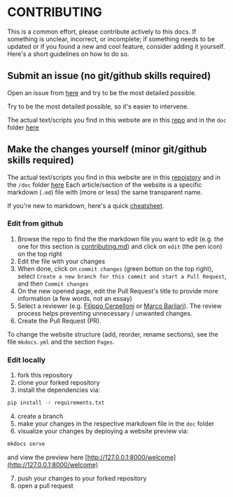 # CONTRIBUTING

This is a common effort, please contribute actively to this docs.
If something is unclear, incorrect, or incomplete; if something needs to be updated or if you found a new and cool feature, consider adding it yourself.
Here's a short guidelines on how to do so.


## Submit an issue (no git/github skills required)
Open an issue from [here](https://github.com/cpp-lln-lab/CPP_LabGuide/issues/new/choose) and try to be the most detailed possible.

Try to be the most detailed possible, so it's easier to intervene.

The actual text/scripts you find in this website are in this [repo](https://github.com/cpp-lln-lab/CPP_LabGuide) and in the `doc` folder [here](https://github.com/cpp-lln-lab/CPP_LabGuide/tree/main/doc)

## Make the changes yourself (minor git/github skills required)

The actual text/scripts you find in this website are in this [repoistory](https://github.com/cpp-lln-lab/CPP_HPC) and in the `/doc` folder [here](https://github.com/cpp-lln-lab/CPP_HPC/tree/main/doc)
Each article/section of the website is a specific markdown (`.md`) file with (more or less) the same transparent name.

If you're new to markdown, here's a quick [cheatsheet](https://www.markdownguide.org/cheat-sheet/).


### Edit from github

1. Browse the repo to find the the markdown file you want to edit (e.g. the one for this section is [contributing.md](https://github.com/cpp-lln-lab/CPP_HPC/blob/main/doc/contributing.md)) and click on `edit` (the pen icon) on the top right
2. Edit the file with your changes
3. When done, click on `commit changes` (green botton on the top right), select `Create a new branch for this commit and start a Pull Request`, and then `Commit changes`
4. On the new opened page, edit the Pull Request's title to provide more information (a few words, not an essay)
5. Select a reviewer (e.g. [Filippo Cerpelloni](https://github.com/fcerpe) or [Marco Barilari](https://github.com/marcobarilari)). The review process helps preventing unnecessary / unwanted changes.
6. Create the Pull Request (PR).

To change the website structure (add, reorder, rename sections), see the file `mkdocs.yml` and the section `Pages`.


### Edit locally

1. fork this repository
2. clone your forked repository
3. install the dependencies via:

```bash
pip install -r requirements.txt
```

4. create a branch
5. make your changes in the respective markdown file in the `doc` folder
6. visualize your changes by deploying a website preview via:

```bash
mkdocs serve
```

and view the preview here [http://127.0.0.1:8000/welcome](http://127.0.0.1:8000/welcome)

7. push your changes to your forked repository
8. open a pull request
